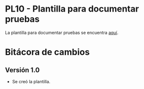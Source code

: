 # PL10 - Plantilla para documentar pruebas

La plantilla para documentar pruebas se encuentra [aquí](https://docs.google.com/spreadsheets/d/1YvYEV6cyxyMIyNWFA7y8BMTsgb1EqQPeWqkEPo2NODs/edit#gid=0).

# Bitácora de cambios

## Versión 1.0
  - Se creó la plantilla.
